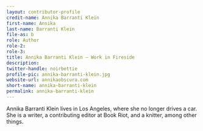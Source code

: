 ```yaml
---
layout: contributor-profile
credit-name: Annika Barranti Klein
first-name: Annika
last-name: Barranti Klein
file-as: b
role: Author
role-2:
role-3:
title: Annika Barranti Klein — Work in Fireside
description:
twitter-handle: noirbettie
profile-pic: annika-barranti-klein.jpg
website-url: annikaobscura.com
short-name: annika-barranti-klein
permalink: annika-barranti-klein
---
```

Annika Barranti Klein lives in Los Angeles, where she no longer drives a car. She is a writer, a contributing editor at Book Riot, and a knitter, among other things.
